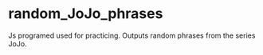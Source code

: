 # random_JoJo_phrases
Js programed used for practicing. Outputs random phrases from the series JoJo. 
